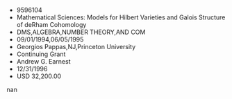 
* 9596104
* Mathematical Sciences: Models for Hilbert Varieties and Galois Structure of deRham Cohomology
* DMS,ALGEBRA,NUMBER THEORY,AND COM
* 09/01/1994,06/05/1995
* Georgios Pappas,NJ,Princeton University
* Continuing Grant
* Andrew G. Earnest
* 12/31/1996
* USD 32,200.00

nan

